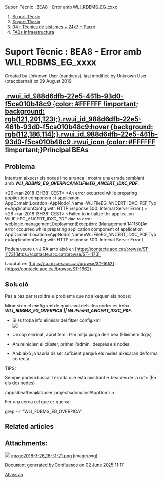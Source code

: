 Suport Tècnic : BEA8 - Error amb WLI\_RDBMS\_EG\_xxxx  

1.  [Suport Tècnic](index.md)
2.  [Suport Tècnic](13893782.md)
3.  [04 - Tècnica de sistemes + 24x7 + Padró](26313202.md)
4.  [FAQs Infraestructura](FAQs-Infraestructura_26313593.md)

Suport Tècnic : BEA8 - Error amb WLI\_RDBMS\_EG\_xxxx
=====================================================

Created by Unknown User (dandreus), last modified by Unknown User (otecobernal) on 09 August 2019

[.rwui\_id\_988d6dfb-22e5-461b-93d0-f5ce010b48c9 {color: #FFFFFF !important; background: rgb(121,201,123);}.rwui\_id\_988d6dfb-22e5-461b-93d0-f5ce010b48c9:hover {background: rgb(112,186,114);}.rwui\_id\_988d6dfb-22e5-461b-93d0-f5ce010b48c9 .rwui\_icon {color: #FFFFFF !important;}Principal BEAs](https://steps.everis.com/confluence/display/AOC/03.+WEBLOGICS+BEA "Principal BEAs")
-------------------------------------------------------------------------------------------------------------------------------------------------------------------------------------------------------------------------------------------------------------------------------------------------------------------------------------------------------------------------------------------

Problema
--------

Intentem aixecar els nodes i no arranca i mostra una errada semblant amb _**WLI\_RDBMS\_EG\_OVERPICA/WLIFileEG\_ANCERT\_IDXC\_PDF.**_

  

<26-mar-2018 13H38' CEST> <Error> <Management> <BEA-141150> <An error occurred while preparing application component  of application AppDomain:Location=AppNodo1,Name=WLIFileEG\_ANCERT\_IDXC\_PDF,Type=ApplicationConfig with HTTP response 500: Internal Server Error ).>
<26-mar-2018 13H38' CEST> <Error> <Deployer> <BEA-149205> <Failed to initialize the application WLIFileEG\_ANCERT\_IDXC\_PDF due to error weblogic.management.DeploymentException: \[Management:141150\]An error occurred while preparing application component  of application AppDomain:Location=AppNodo1,Name=WLIFileEG\_ANCERT\_IDXC\_PDF,Type=ApplicationConfig with HTTP response 500: Internal Server Error )..

  

Podem veure un JIRA amb això en [https://contacte.aoc.cat/browse/ST-1173](https://contacte.aoc.cat/browse/ST-1173) 

i aquí altre: [https://contacte.aoc.cat/browse/ST-1662](https://contacte.aoc.cat/browse/ST-1662) 

Solució
-------

Pas a pas per resoldre el problema que no aixequen els nodes:

Mirar si en el config.xml de qualsevol dels dos nodes es troba _**WLI\_RDBMS\_EG\_OVERPICA || WLIFileEG\_ANCERT\_IDXC\_PDF.**_

*   Si es troba info eliminar del fitxer config.xml  
    ![](attachments/26313563/26315572.png)  
      
    
*   Un cop eliminat, aprofitem i fem mitja purga dels bea (Eliminem tlogs)
*   Ara reiniciem el clúster, primer l'admin i després els nodes.
*   Amb això ja hauria de ser suficient perquè els nodes aixecaran de forma correcta.

TIPS:

Sempre podem buscar l'errada que està mostrant el bea des de la ruta: (En els dos nodes)

/apps/bea/beaplat/user\_projects/domains/AppDomain

Fer una cerca del que es queixa:

grep -lir "WLI\_RDBMS\_EG\_OVERPICA" 

Related articles
----------------

  

Attachments:
------------

![](images/icons/bullet_blue.gif) [image2018-3-26\_16-31-21.png](attachments/26313563/26315572.png) (image/png)  

Document generated by Confluence on 02 June 2025 11:17

[Atlassian](http://www.atlassian.com/)
